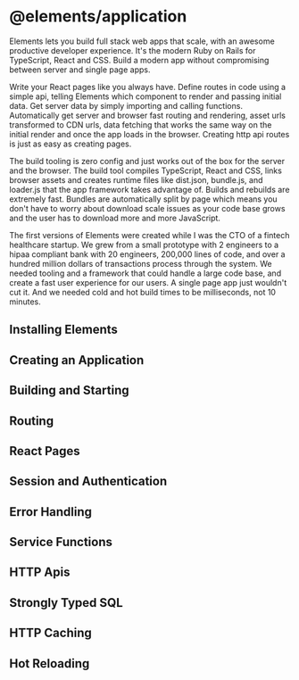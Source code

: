 # @elements/application
Elements lets you build full stack web apps that scale, with an awesome
productive developer experience. It's the modern Ruby on Rails for TypeScript,
React and CSS. Build a modern app without compromising between server and single
page apps.

Write your React pages like you always have. Define routes in code using a
simple api, telling Elements which component to render and passing initial data.
Get server data by simply importing and calling functions. Automatically get
server and browser fast routing and rendering, asset urls transformed to CDN
urls, data fetching that works the same way on the initial render and once the
app loads in the browser. Creating http api routes is just as easy as creating
pages.

The build tooling is zero config and just works out of the box for the server
and the browser. The build tool compiles TypeScript, React and CSS, links
browser assets and creates runtime files like dist.json, bundle.js, and
loader.js that the app framework takes advantage of. Builds and rebuilds are
extremely fast. Bundles are automatically split by page which means you don't
have to worry about download scale issues as your code base grows and the user
has to download more and more JavaScript.

The first versions of Elements were created while I was the CTO of a fintech
healthcare startup. We grew from a small prototype with 2 engineers to a hipaa
compliant bank with 20 engineers, 200,000 lines of code, and over a hundred
million dollars of transactions process through the system. We needed tooling
and a framework that could handle a large code base, and create a fast user
experience for our users. A single page app just wouldn't cut it. And we needed
cold and hot build times to be milliseconds, not 10 minutes.

## Installing Elements

## Creating an Application

## Building and Starting

## Routing

## React Pages

## Session and Authentication

## Error Handling

## Service Functions

## HTTP Apis

## Strongly Typed SQL

## HTTP Caching

## Hot Reloading
